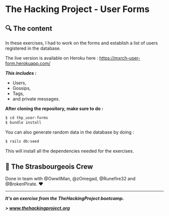 # The Hacking Project - User Forms


## :mag: The content
In these exercises, I had to work on the forms and establish a list of users registered in the database.

The live version is available on Heroku here : https://mxrch-user-form.herokuapp.com/

***This includes :***
* Users,
* Gossips,
* Tags,
* and private messages.

**After cloning the repository, make sure to do :**
```sh
$ cd thp_user-forms
$ bundle install
```

You can also generate random data in the database by doing :
```sh
$ rails db:seed
```

This will install all the dependencies needed for the exercises.

## :european_post_office: The Strasbourgeois Crew
Done in team with @OwwllMan, @zOmegad, @Runefire32 and @BrokenPirate. :heart:

<hr>

***It's an exercise from the TheHackingProject bootcamp.***

***> www.thehackingproject.org***
